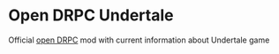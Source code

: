 # Open DRPC Undertale

Official [open DRPC](https://github.com/mbutsk/open-drpc) mod with current information about Undertale game

